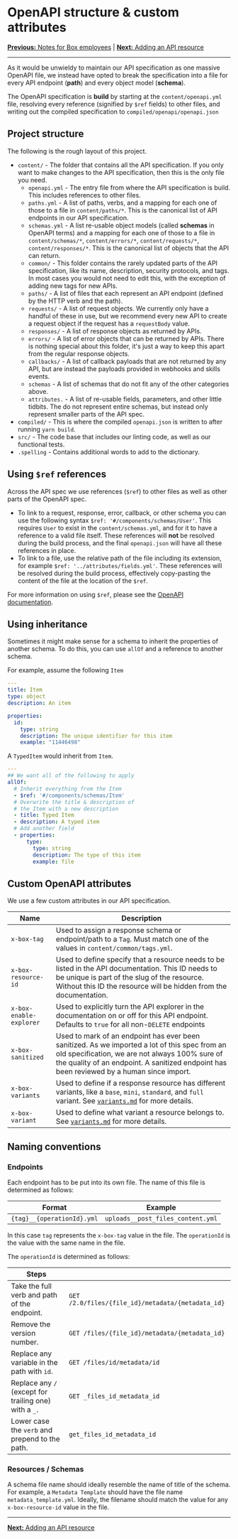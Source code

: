 # OpenAPI structure & custom attributes

[**Previous:** Notes for Box employees](./boxers.md) |
[**Next:** Adding an API resource](./add-resource.md)

---

As it would be unwieldy to maintain our API specification as one massive OpenAPI
file, we instead have opted to break the specification into a file for every API
endpoint (**path**) and every object model (**schema**).

The OpenAPI specification is **build** by starting at the `content/openapi.yml`
file, resolving every reference (signified by `$ref` fields) to other files, and
writing out the compiled specification to `compiled/openapi/openapi.json`

## Project structure

The following is the rough layout of this project.

- `content/` - The folder that contains all the API specification. If you only
  want to make changes to the API specification, then this is the only file you
  need.
  - `openapi.yml` - The entry file from where the API specification is build.
      This includes references to other files.
  - `paths.yml` - A list of paths, verbs, and a mapping for each one of those
      to a file in `content/paths/*`. This is the canonical list of API
      endpoints in our API specification.
  - `schemas.yml` - A list re-usable object models (called **schemas** in
      OpenAPI terms) and a mapping for each one of those
      to a file in `content/schemas/*`, `content/errors/*`,
      `content/requests/*`, `content/responses/*`. This is the canonical list
      of objects that the API can return.
  - `common/` - This folder contains the rarely updated parts of the API
      specification, like its name, description, security protocols, and tags.
      In most cases you would not need to edit this, with the exception of
      adding new tags for new APIs.
  - `paths/` - A list of files that each represent an API endpoint (defined by
      the HTTP verb and the path).
  - `requests/` - A list of request objects. We currently only have
      a handful of these in use, but we recommend every new API to create a
      request object if the request has a `requestBody` value.
  - `responses/` - A list of response objects as returned by APIs.
  - `errors/` - A list of error objects that can be returned by APIs. There is
      nothing special about this folder, it's just a way to keep this apart from
      the regular response objects.
  - `callbacks/` - A list of callback payloads that are not returned
      by any API, but are instead the payloads provided in webhooks and skills
      events.
  - `schemas` - A list of schemas that do not fit any of the other categories
      above.
  - `attributes.` - A list of re-usable fields, parameters, and other little
      tidbits. The do not represent entire schemas, but instead only represent
      smaller parts of the API spec.
- `compiled/` - This is where the compiled `openapi.json` is written to after
  running `yarn build`.
- `src/` - The code base that includes our linting code, as well as our
  functional tests.
- `.spelling` - Contains additional words to add to the dictionary.

## Using `$ref` references

Across the API spec we use references (`$ref`) to other files as well as other
parts of the OpenAPI spec.

- To link to a request, response, error, callback, or other schema you can use
  the following syntax `$ref: '#/components/schemas/User'`. This
  requires `User`
  to exist in the `content/schemas.yml`, and for it to have a reference to a
  valid file itself. These references will **not** be resolved during the build
  process, and the final `openapi.json` will have all these references in place.
- To link to a file, use the relative path of the file including its extension,
  for example `$ref: '../attributes/fields.yml'`. These references will be
  resolved during the build process, effectively copy-pasting the content of the
  file at the location of the `$ref`.

For more information on using `$ref`, please see the [OpenAPI
documentation](https://swagger.io/docs/specification/using-ref/).

## Using inheritance

Sometimes it might make sense for a schema to inherit the properties of another
schema. To do this, you can use `allOf` and a reference to another schema.

For example, assume the following `Item`

```yml
---
title: Item
type: object
description: An item

properties:
  id:
    type: string
    description: The unique identifier for this item
    example: "11446498"
```

A `TypedItem` would inherit from `Item`.

```yml
---
## We want all of the following to apply
allOf:
  # Inherit everything from the Item
  - $ref: '#/components/schemas/Item'
  # Overwrite the title & description of
  # the Item with a new description
  - title: Typed Item
  - description: A typed item
  # Add another field
  - properties:
      type:
        type: string
        description: The type of this item
        example: file
```

## Custom OpenAPI attributes

We use a few custom attributes in our API specification.

<!-- markdownlint-disable line-length -->

| Name                     | Description                                                                                                                                                                                                                                  |
|--------------------------|----------------------------------------------------------------------------------------------------------------------------------------------------------------------------------------------------------------------------------------------|
| `x-box-tag`              | Used to assign a response schema or endpoint/path to a `Tag`. Must match one of the values in `content/common/tags.yml`.                                                                                                                     |
| `x-box-resource-id`      | Used to define specify that a resource needs to be listed in the API documentation. This ID needs to be unique is part of the slug of the resource. Without this ID the resource will be hidden from the documentation.                      |
| `x-box-enable-explorer`  | Used to explicitly turn the API explorer in the documentation on or off for this API endpoint. Defaults to `true` for all non-`DELETE` endpoints                                                                                             |
| `x-box-sanitized`        | Used to mark of an endpoint has ever been sanitized. As we imported a lot of this spec from an old specification, we are not always 100% sure of the quality of an endpoint. A sanitized endpoint has been reviewed by a human since import. |
| `x-box-variants`         | Used to define if a response resource has different variants, like a `base`, `mini`, `standard`, and `full` variant. See [`variants.md`](./variants.md) for more details.                                                                    |
| `x-box-variant`          | Used to define what variant a resource belongs to. See [`variants.md`](./variants.md) for more details.                                                                                                                                      |

<!-- markdownlint-enable line-length -->

## Naming conventions

### Endpoints

Each endpoint has to be put into its own file. The name of this file is
determined as follows:

| Format                     | Example                           |
|----------------------------|-----------------------------------|
| `{tag}__{operationId}.yml` | `uploads__post_files_content.yml` |

In this case `tag` represents the `x-box-tag` value in the file. The
`operationId` is the value with the same name in the file.

The `operationId` is determined as follows:

<!-- markdownlint-disable line-length -->

| Steps                                                 |                                                   |
|-------------------------------------------------------|---------------------------------------------------|
| Take the full verb and path of the endpoint.          | `GET /2.0/files/{file_id}/metadata/{metadata_id}` |
| Remove the version number.                            | `GET /files/{file_id}/metadata/{metadata_id}`     |
| Replace any variable in the path with `id`.           | `GET /files/id/metadata/id`                       |
| Replace any `/` (except for trailing one) with a `_`. | `GET _files_id_metadata_id`                       |
| Lower case the `verb` and prepend to the path.        | `get_files_id_metadata_id`                        |

<!-- markdownlint-enable line-length -->

### Resources / Schemas

A schema file name should ideally resemble the name of title of the schema.
For example, a `Metadata Template` should have the file name
`metadata_template.yml`. Ideally, the filename should match the value for any
`x-box-resource-id` value in the file.

---

[**Next:** Adding an API resource](./add-resource.md)
